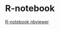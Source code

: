 # R-notebook

[R-notebook nbviewer](http://nbviewer.jupyter.org/github/hhland/R-notebook/tree/master/)